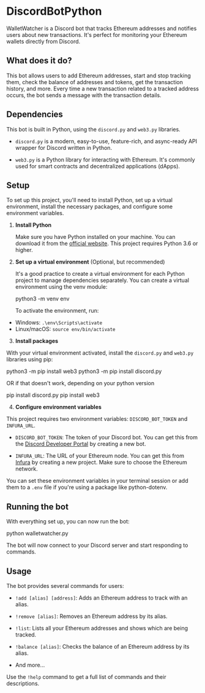 # DiscordBotPython

WalletWatcher is a Discord bot that tracks Ethereum addresses and notifies users about new transactions. It's perfect for monitoring your Ethereum wallets directly from Discord.

## What does it do?

This bot allows users to add Ethereum addresses, start and stop tracking them, check the balance of addresses and tokens, get the transaction history, and more. Every time a new transaction related to a tracked address occurs, the bot sends a message with the transaction details.

## Dependencies

This bot is built in Python, using the `discord.py` and `web3.py` libraries. 

- `discord.py` is a modern, easy-to-use, feature-rich, and async-ready API wrapper for Discord written in Python.

- `web3.py` is a Python library for interacting with Ethereum. It's commonly used for smart contracts and decentralized applications (dApps).

## Setup

To set up this project, you'll need to install Python, set up a virtual environment, install the necessary packages, and configure some environment variables.

1. **Install Python**

   Make sure you have Python installed on your machine. You can download it from the [official website](https://www.python.org/downloads/). This project requires Python 3.6 or higher.

2. **Set up a virtual environment** (Optional, but recommended)

   It's a good practice to create a virtual environment for each Python project to manage dependencies separately. You can create a virtual environment using the venv module:

   python3 -m venv env
   
   To activate the environment, run:

- Windows: `.\env\Scripts\activate`
- Linux/macOS: `source env/bin/activate`

3. **Install packages**

With your virtual environment activated, install the `discord.py` and `web3.py` libraries using pip:

python3 -m pip install web3
python3 -m pip install discord.py

OR if that doesn't work, depending on your python version

pip install discord.py
pip install web3


4. **Configure environment variables**

This project requires two environment variables: `DISCORD_BOT_TOKEN` and `INFURA_URL`.

- `DISCORD_BOT_TOKEN`: The token of your Discord bot. You can get this from the [Discord Developer Portal](https://discord.com/developers/applications) by creating a new bot.

- `INFURA_URL`: The URL of your Ethereum node. You can get this from [Infura](https://infura.io/) by creating a new project. Make sure to choose the Ethereum network.

You can set these environment variables in your terminal session or add them to a `.env` file if you're using a package like python-dotenv.

## Running the bot

With everything set up, you can now run the bot:

python walletwatcher.py

The bot will now connect to your Discord server and start responding to commands.

## Usage

The bot provides several commands for users:

- `!add [alias] [address]`: Adds an Ethereum address to track with an alias.

- `!remove [alias]`: Removes an Ethereum address by its alias.

- `!list`: Lists all your Ethereum addresses and shows which are being tracked.

- `!balance [alias]`: Checks the balance of an Ethereum address by its alias.

- And more...

Use the `!help` command to get a full list of commands and their descriptions.

